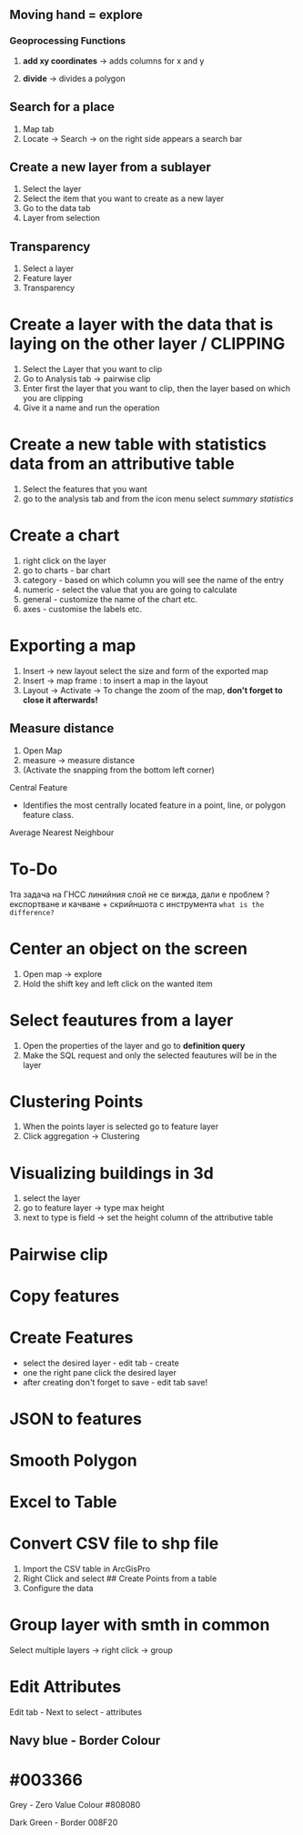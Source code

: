 ## Moving hand = explore


### Geoprocessing Functions

1. **add xy coordinates** -> adds columns for x and y 

2. **divide** -> divides a polygon

## Search for a place

1. Map tab
2. Locate -> Search -> on the right side appears a search bar

## Create a new layer from a sublayer
1. Select the layer
2. Select the item that you want to create as a new layer
3. Go to the data tab
4. Layer from selection

## Transparency
1. Select a layer
2. Feature layer
3. Transparency

# Create a layer with the data that is laying on the other layer / CLIPPING
1. Select the Layer that you want to clip
2. Go to Analysis tab -> pairwise clip
3. Enter first the layer that you want to clip, then the layer based on which you are clipping
4. Give it a name and run the operation

# Create a new table with statistics data from an attributive table
1. Select the features that you want
2. go to the analysis tab and from the icon menu select *summary statistics*


# Create a chart
1. right click on the layer
2. go to charts - bar chart
3. category - based on which column you will see the name of the entry
4. numeric - select the value that you are going to calculate
5. general - customize the name of the chart etc.
6. axes - customise the labels etc. 


# Exporting a map
1. Insert -> new layout select the size and form of the exported map
2. Insert -> map frame : to insert a map in the layout
3. Layout -> Activate -> To change the zoom of the map, **don't forget to close it afterwards!**

## Measure distance
1. Open Map
2. measure -> measure distance
3. (Activate the snapping from the bottom left corner)

Central Feature
- Identifies the most centrally located feature in a point, line, or polygon feature class.

Average Nearest Neighbour


# To-Do
1та задача на ГНСС линийния слой не се вижда, дали е проблем ?
експортване и качване  + скрийншота с инструмента
`what is the difference?`

# Center an object on the screen
1. Open map -> explore
2. Hold the shift key and left click on the wanted item

# Select feautures from a layer
1. Open the properties of the layer and go to **definition query**
2. Make the SQL request and only the selected feautures will be in the layer

# Clustering Points
1. When the points layer is selected go to feature layer 
2. Click aggregation -> Clustering

# Visualizing buildings in 3d
1. select the layer
2. go to feature layer -> type max height
3. next to type is field -> set the height column of the attributive table


# Pairwise clip

# Copy features



# Create Features
- select the desired layer - edit tab - create
- one the right pane click the desired layer 
- after creating don't forget to save - edit tab save!

# JSON to features


# Smooth Polygon

# Excel to Table

# Convert CSV file to shp file
1. Import the CSV table in ArcGisPro
2. Right Click and select ## Create Points from a table
3. Configure the data

# Group layer with smth in common
Select multiple layers -> right click -> group

# Edit Attributes
Edit tab - Next to select - attributes


## Navy blue - Border Colour
# #003366 

Grey - Zero Value Colour
#808080


Dark Green - Border
008F20

